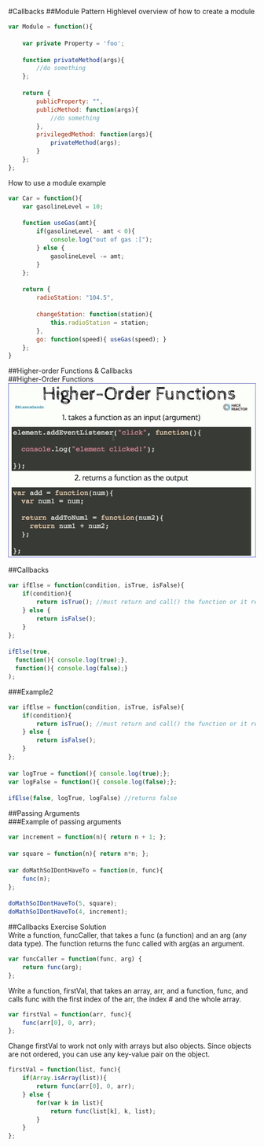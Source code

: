 #Callbacks
##Module Pattern 
Highlevel overview of how to create a module 
```javascript
var Module = function(){
	
	var private Property = 'foo';
	
	function privateMethod(args){
		//do something
	};
	
	return {
		publicProperty: "",
		publicMethod: function(args){
			//do something
		},
		privilegedMethod: function(args){
			privateMethod(args);
		}
	};
};
```

How to use a module example
```javascript
var Car = function(){
	var gasolineLevel = 10;
	
	function useGas(amt){
		if(gasolineLevel - amt < 0){
			console.log("out of gas :[");
		} else {
			gasolineLevel -= amt;
		}
	};
	
	return {
		radioStation: "104.5",
		
		changeStation: function(station){
			this.radioStation = station;
		},
		go: function(speed){ useGas(speed); }
	};
}
```
##Higher-order Functions & Callbacks  
##Higher-Order Functions
![Higher-Order Functions](.\img\HigherOrderFunctions.JPG)

##Callbacks
```javascript
var ifElse = function(condition, isTrue, isFalse){
	if(condition){
		return isTrue(); //must return and call() the function or it returns undefined
	} else {
		return isFalse();
	}
};

ifElse(true,
  function(){ console.log(true);},
  function(){ console.log(false);}
);
```
###Example2 

```javascript
var ifElse = function(condition, isTrue, isFalse){
	if(condition){
		return isTrue(); //must return and call() the function or it returns undefined
	} else {
		return isFalse();
	}
};

var logTrue = function(){ console.log(true);};
var logFalse = function(){ console.log(false);};

ifElse(false, logTrue, logFalse) //returns false

```

##Passing Arguments  
###Example of passing arguments
```javascript
var increment = function(n){ return n + 1; };

var square = function(n){ return n*n; };

var doMathSoIDontHaveTo = function(n, func){
	func(n); 
};
	
doMathSoIDontHaveTo(5, square);
doMathSoIDontHaveTo(4, increment);
```

##Callbacks Exercise Solution  
Write a function, funcCaller, that takes a func (a function) and an arg (any data type). The function returns the func called with arg(as an argument.  

```javascript
var funcCaller = function(func, arg) {
	return func(arg);
};
```

Write a function, firstVal, that takes an array, arr, and a function, func, and calls func with the first index of the arr, the index # and the whole array.

```javascript
var firstVal = function(arr, func){
	func(arr[0], 0, arr);
};
```

Change firstVal to work not only with arrays but also objects. Since objects are not ordered, you can use any key-value pair on the object.

```javascript
firstVal = function(list, func){
	if(Array.isArray(list)){
		return func(arr[0], 0, arr);
	} else {
		for(var k in list){
			return func(list[k], k, list);
		}
	}
};
```